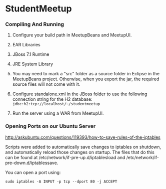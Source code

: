 StudentMeetup
=============

### Compiling And Running
1. Configure your build path in MeetupBeans and MeetupUI.
  1. EAR Libraries
  2. JBoss 7.1 Runtime
  3. JRE System Library

2. You may need to mark a "src" folder as a source folder in Eclipse in the MeetupBeans project. Otherwise, when you export the jar, the required source files will not come with it.
3. Configure standalone.xml in the JBoss folder to use the following connection string for the H2 database: ```jdbc:h2:tcp://localhost/~/studentmeetup```
4. Run the server using a WAR from MeetupUI.

### Opening Ports on our Ubuntu Server
http://askubuntu.com/questions/119393/how-to-save-rules-of-the-iptables

Scripts were added to automatically save changes to iptables on shutdown, and automatically reload those changes on startup. The files that do this can be found at /etc/network/if-pre-up.d/iptablesload and /etc/network/if-pre-down.d/iptablessave.

You can open a port using:
```
sudo iptables -A INPUT -p tcp --dport 80 -j ACCEPT
```
